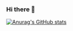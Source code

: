 ### Hi there 👋

[![Anurag's GitHub stats](https://github-readme-stats.vercel.app/apiMiseonanuraghazra)](https://github.com/anuraghazra/github-readme-stats)

<!--
**bluebluerabbit/bluebluerabbit** is a ✨ _special_ ✨ repository because its `README.md` (this file) appears on your GitHub profile.

Here are some ideas to get you started:

- 🔭 I’m currently working on ...
- 🌱 I’m currently learning ...
- 👯 I’m looking to collaborate on ...
- 🤔 I’m looking for help with ...
- 💬 Ask me about ...
- 📫 How to reach me: ...
- 😄 Pronouns: ...
- ⚡ Fun fact: ...
-->
